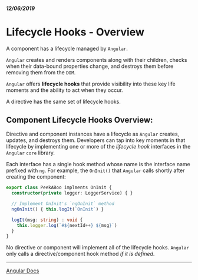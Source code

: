 ##### 12/06/2019
# Lifecycle Hooks - Overview
A component has a lifecycle managed by `Angular`.

`Angular` creates and renders components along with their children, checks when their data-bound properties change, and destroys them before removing them from the `DOM`.

`Angular` offers **lifecycle hooks** that provide visibility into these key life moments and the ability to act when they occur.

A directive has the same set of lifecycle hooks.

## Component Lifecycle Hooks Overview:
Directive and component instances have a lifecycle as `Angular` creates, updates, and destroys them.  Developers can tap into key moments in that lifecycle by implementing one or more of the _lifecycle hook_ interfaces in the `Angular` `core` library.

Each interface has a single hook method whose name is the interface name prefixed with `ng`.  For example, the `OnInit()` that `Angular` calls shortly after creating the component:

```ts
export class PeekABoo implments OnInit {
  constructor(private logger: LoggerService) { }

  // Implement OnInit's `ngOnInit` method
  ngOnInit() { this.logIt(`OnInit`) }

  logIt(msg: string) : void {
    this.logger.log(`#${nextId++} ${msg}`)
  }
}
```

No directive or component will implement all of the lifecycle hooks.  `Angular` only calls a directive/component hook method _if it is defined_.

---

[Angular Docs](https://angular.io/guide/lifecycle-hooks)